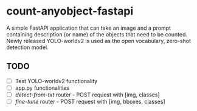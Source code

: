 # count-anyobject-fastapi
A simple FastAPI application that can take an image and a prompt containing description (or name) of the objects that need to be counted. Newly released YOLO-worldv2 is used as the open vocabulary, zero-shot detection model.


## TODO
- [ ] Test YOLO-worldv2 functionality
- [ ] app.py functionalities
- [ ] *detect-from-txt* router - POST request with [img, classes]
- [ ] *fine-tune* router - POST request with [img, bboxes, classes]